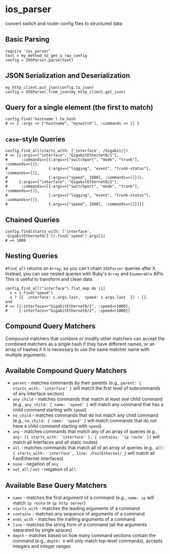 ios_parser
==========

convert switch and router config files to structured data

Basic Parsing
-------------
    require 'ios_parser'
    text = my_method_to_get_a_raw_config
    config = IOSParser.parse(text)

JSON Serialization and Deserialization
--------------------------------------
    my_http_client.put_json(config.to_json)
    config = IOSParser.from_json(my_http_client.get_json)

Query for a single element (the first to match)
-----------------------------------------------
    config.find('hostname').to_hash
    # => { :args => ["hostname", "myswitch"], :commands => [] }

`case`-style Queries
--------------------
    config.find_all(starts_with: ['interface', /Gigabit/])
    # => [{:args=>["interface", "GigabitEthernet0/1"],
    #      :commands=>[{:args=>["switchport", "mode", "trunk"], :commands=>[]},
    #                  {:args=>["logging", "event", "trunk-status"], :commands=>[]},
    #                  {:args=>["speed", 1000], :commands=>[]}]},
    #     {:args=>["interface", "GigabitEthernet0/2"],
    #      :commands=>[{:args=>["switchport", "mode", "trunk"], :commands=>[]},
    #                  {:args=>["logging", "event", "trunk-status"], :commands=>[]},
    #                  {:args=>["speed", 1000], :commands=>[]}]}]

Chained Queries
---------------
    config.find(starts_with: ['interface', 'GigabitEthernet0/1']).find('speed').args[1]
    # => 1000
    
Nesting Queries
---------------
`#find_all` returns an `Array`, so you can't chain `IOSParser` queries after it. Instead, you can use nested queries with Ruby's `Array` and `Enumerable` APIs. This is useful to transform and clean data.

    config.find_all("interface").flat_map do |i|
      s = i.find("speed")
      s ? [{  interface: i.args.last,  speed: s.args.last  }] : []
    end
    # => [{:interface=>"GigabitEthernet0/1", :speed=>1000},
    #     {:interface=>"GigabitEthernet0/2", :speed=>1000}]

Compound Query Matchers
-----------------------
Compound matchers that combine or modify other matchers can accept the combined matchers as a single hash if they have different names, or an array of hashes if it is necessary to use the same matcher name with multiple arguments.

Available Compound Query Matchers
---------------------------------
* `parent` - matches commands by their parents (e.g., `parent: { starts_with: 'interface' }` will match the first level of subcommands of any interface section)
* `any_child` - matches commands that match at least one child command (e.g., `any_child: { name: 'speed' }` will match any command that has a child command starting with `speed`)
* `no_child` - matches commands that do not match any child command (e.g., `no_child: { name: 'speed' }` will match commands that do not have a child command starting with `speed`)
* `any` - matches commands that match any of an array of queries (e.g., `any: [{ starts_with: 'interface' }, { contains: 'ip route' }]` will match all interfaces and all static routes)
* `all` - matches commands that match all of an array of queries (e.g., `all: { starts_with: 'interface', line: /FastEthernet/ }` will match all FastEthernet interfaces)
* `none` - negation of `any`
* `not_all` / `not` - negation of `all`

Available Base Query Matchers
-----------------------------
* `name` - matches the first argument of a command (e.g., `name: ip` will match `ip route` or `ip http server`)
* `starts_with` - matches the leading arguments of a command
* `contains` - matches any sequence of arguments of a command
* `ends_with` - matches the trailling arguments of a command
* `line` - matches the string form of a command (all the arguments separated by single spaces)
* `depth` - matches based on how many command sections contain the command (e.g., `depth: 0` will only match top-level commands), accepts integers and integer ranges
